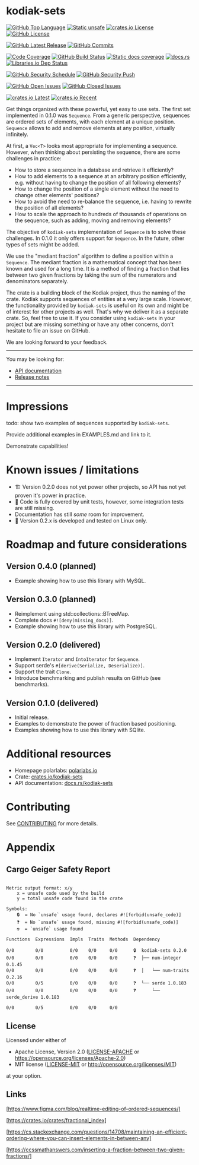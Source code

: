 # kodiak-sets

[![GitHub Top Language]][lang]
[![Static unsafe]][unsafe]
[![crates.io License]][license-mit]
[![GitHub License]][license-apache]


[![GitHub Latest Release]][github-releases]
[![GitHub Commits]][github-commits]


[![Code Coverage]][codecov]
[![GitHub Build Status]][github-actions-cargo-test]
[![Static docs coverage]][docs]
[![docs.rs]][docs]
[![Libraries.io Dep Status]][libraries]


[![GitHub Security Schedule]][github-actions-cargo-audit-on-schedule]
[![GitHub Security Push]][github-actions-cargo-audit-on-push]


[![GitHub Open Issues]][github-issues]
[![GitHub Closed Issues]][github-issues]


[![crates.io Latest]][crates]
[![crates.io Recent]][crates]

[Code Coverage]: https://img.shields.io/codecov/c/github/polarlabs/kodiak-sets?label=code%20coverage&logo=codecov&logoColor=ffffff&style=flat-square 
[codecov]: https://codecov.io/github/polarlabs/kodiak-sets

[crates.io Recent]: https://img.shields.io/crates/dr/kodiak-sets?logo=docs.rs&color=67001f&style=flat-square
[crates.io Latest]: https://img.shields.io/crates/v/kodiak-sets?label=latest&logo=docs.rs&style=flat-square
[crates]: https://crates.io/crates/kodiak-sets

[crates.io License]: https://img.shields.io/crates/l/kodiak-sets?logo=docs.rs&color=007ec6&style=flat-square
[GitHub License]: https://img.shields.io/github/license/polarlabs/kodiak-sets?logo=github&color=007ec6&style=flat-square
[license-mit]: https://choosealicense.com/licenses/mit/
[license-apache]: https://choosealicense.com/licenses/apache-2.0/

[Static docs coverage]: https://img.shields.io/badge/docs%20coverage-100%25-success.svg?logo=rust&logoColor=ffffff&style=flat-square
[docs.rs]: https://img.shields.io/docsrs/kodiak-sets?logo=docs.rs&style=flat-square
[docs]: https://docs.rs/kodiak-sets

[GitHub Build Status]: https://img.shields.io/github/actions/workflow/status/polarlabs/kodiak-sets/cargo-test.yml?branch=main&logo=github&label=tests&style=flat-square
[github-actions-cargo-test]: https://github.com/polarlabs/kodiak-sets/actions/workflows/cargo-test.yml

[GitHub Security Schedule]: https://img.shields.io/github/actions/workflow/status/polarlabs/kodiak-sets/cargo-audit-on-schedule.yml?branch=main&logo=clockify&logoColor=ffffff&label=security%20audit%20(scheduled%20daily)&style=flat-square
[github-actions-cargo-audit-on-schedule]: https://github.com/polarlabs/kodiak-sets/actions/workflows/cargo-audit-on-schedule.yml

[GitHub Security Push]: https://img.shields.io/github/actions/workflow/status/polarlabs/kodiak-sets/cargo-audit-on-push.yml?branch=main&logo=github&label=security%20audit%20(on%20push)&style=flat-square
[github-actions-cargo-audit-on-push]: https://github.com/polarlabs/kodiak-sets/actions/workflows/cargo-audit-on-push.yml

[GitHub Top Language]: https://img.shields.io/github/languages/top/polarlabs/kodiak-sets?color=dea584&logo=rust&style=flat-square
[lang]: https://www.rust-lang.org/

[GitHub Latest Release]: https://img.shields.io/github/v/release/polarlabs/kodiak-sets?include_prereleases&sort=semver&logo=github&label=latest&style=flat-square
[github-releases]: https://github.com/polarlabs/kodiak-sets/releases

[GitHub Commits]: https://img.shields.io/github/commits-since/polarlabs/kodiak-sets/latest?include_prereleases&sort=semver&logo=github&style=flat-square
[github-commits]: https://github.com/polarlabs/kodiak-sets/commits

[GitHub Open Issues]: https://img.shields.io/github/issues-raw/polarlabs/kodiak-sets?logo=github&style=flat-square
[GitHub Closed Issues]: https://img.shields.io/github/issues-closed-raw/polarlabs/kodiak-sets?logo=github&style=flat-square
[github-issues]: https://github.com/polarlabs/kodiak-sets/issues

[Libraries.io Dep Status]: https://img.shields.io/librariesio/github/polarlabs/kodiak-sets?logo=libraries.io&logoColor=ffffff&style=flat-square
[libraries]: https://libraries.io/cargo/kodiak-sets

[Static unsafe]: https://img.shields.io/badge/unsafe-forbidden-success.svg?logo=rust&logoColor=ffffff&style=flat-square
[unsafe]: (https://github.com/rust-secure-code/safety-dance/)

Get things organized with these powerful, yet easy to use sets. The first set implemented in 0.1.0 was `Sequence`. 
From a generic perspective, sequences are ordered sets of elements, with each element at a unique position. `Sequence` allows 
to add and remove elements at any position, virtually infinitely.

At first, a `Vec<T>` looks most appropriate for implementing a sequence. However, when thinking about persisting the sequence, 
there are some challenges in practice:

- How to store a sequence in a database and retrieve it efficiently?
- How to add elements to a sequence at an arbitrary position efficiently, e.g. without having to change the position of all following elements?
- How to change the position of a single element without the need to change other elements' positions?
- How to avoid the need to re-balance the sequence, i.e. having to rewrite the position of all elements?
- How to scale the approach to hundreds of thousands of operations on the sequence, such as adding, moving and removing elements?

The objective of `kodiak-sets` implementation of `Sequence` is to solve these challenges. In 0.1.0 it only offers support for `Sequence`. 
In the future, other types of sets might be added.

We use the "mediant fraction" algorithm to define a position within a `Sequence`. The mediant fraction is a mathematical concept 
that has been known and used for a long time. It is a method of finding a fraction that lies between two given fractions by 
taking the sum of the numerators and denominators separately.

The crate is a building block of the Kodiak project, thus the naming of the crate. Kodiak supports sequences of entities at a very large scale. 
However, the functionality provided by `kodiak-sets` is useful on its own and might be of interest for other projects as well. 
That's why we deliver it as a separate crate. So, feel free to use it. If you consider using `kodiak-sets` in your project but are missing 
something or have any other concerns, don't hesitate to file an issue on GitHub.

We are looking forward to your feedback.

---

You may be looking for:

- [API documentation](https://docs.rs/kodiak-sets/)
- [Release notes](https://github.com/polarlabs/kodiak-sets/releases)

---

# Impressions

todo: show two examples of sequences supported by `kodiak-sets`.

Provide additional examples in EXAMPLES.md and link to it.

Demonstrate capabilities!

# Known issues / limitations
- 🏗️ Version 0.2.0 does not yet power other projects, so API has not yet proven it's power in practice.
- 🚧 Code is fully covered by unit tests, however, some integration tests are still missing.
- Documentation has still _some_ room for improvement.
- 🐧 Version 0.2.x is developed and tested on Linux only.

# Roadmap and future considerations

## Version 0.4.0 (planned)
- Example showing how to use this library with MySQL.

## Version 0.3.0 (planned)
- Reimplement using std::collections::BTreeMap.
- Complete docs `#![deny(missing_docs)]`.
- Example showing how to use this library with PostgreSQL.

## Version 0.2.0 (delivered)
- Implement `Iterator` and `IntoIterator` for `Sequence`.
- Support serde's `#[derive(Serialize, Deserialize)]`.
- Support the trait `Clone`.
- Introduce benchmarking and publish results on GitHub (see benchmarks).

## Version 0.1.0 (delivered)
- Initial release.
- Examples to demonstrate the power of fraction based positioning.
- Examples showing how to use this library with SQlite.

# Additional resources

- Homepage polarlabs: [polarlabs.io](https://www.polarlabs.io)
- Crate: [crates.io/kodiak-sets](https://crates.io/crates/kodiak-sets)
- API documentation: [docs.rs/kodiak-sets](https://docs.rs/kodiak-sets/)

# Contributing

See [CONTRIBUTING](CONTRIBUTING.md) for more details.

# Appendix

## Cargo Geiger Safety Report
```

Metric output format: x/y
    x = unsafe code used by the build
    y = total unsafe code found in the crate

Symbols: 
    🔒  = No `unsafe` usage found, declares #![forbid(unsafe_code)]
    ❓  = No `unsafe` usage found, missing #![forbid(unsafe_code)]
    ☢️  = `unsafe` usage found

Functions  Expressions  Impls  Traits  Methods  Dependency

0/0        0/0          0/0    0/0     0/0      🔒  kodiak-sets 0.2.0
0/0        0/0          0/0    0/0     0/0      ❓  ├── num-integer 0.1.45
0/0        0/0          0/0    0/0     0/0      ❓  │   └── num-traits 0.2.16
0/0        0/5          0/0    0/0     0/0      ❓  └── serde 1.0.183
0/0        0/0          0/0    0/0     0/0      ❓      └── serde_derive 1.0.183

0/0        0/5          0/0    0/0     0/0    

```
## License

Licensed under either of

* Apache License, Version 2.0
  ([LICENSE-APACHE](LICENSE-APACHE) or https://opensource.org/licenses/Apache-2.0)
* MIT license
  ([LICENSE-MIT](LICENSE-MIT) or http://opensource.org/licenses/MIT)

at your option.

## Links

[https://www.figma.com/blog/realtime-editing-of-ordered-sequences/]

[https://crates.io/crates/fractional_index]

[https://cs.stackexchange.com/questions/14708/maintaining-an-efficient-ordering-where-you-can-insert-elements-in-between-any]

[https://ccssmathanswers.com/inserting-a-fraction-between-two-given-fractions/]
